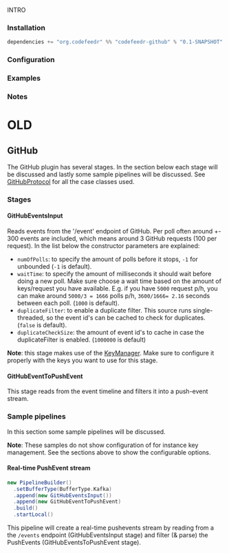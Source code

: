 INTRO

### Installation

```scala
dependencies += "org.codefeedr" %% "codefeedr-github" % "0.1-SNAPSHOT"
```


### Configuration


### Examples


### Notes

# OLD

## GitHub
The GitHub plugin has several stages. In the section below each stage will be discussed and lastly some sample pipelines will be discussed. See [GitHubProtocol](https://github.com/joskuijpers/bep_codefeedr/blob/develop/src/main/scala/org/codefeedr/plugins/github/GitHubProtocol.scala) for all the case classes used.

### Stages
#### GitHubEventsInput
Reads events from the '/event' endpoint of GitHub. Per poll often around +- 300 events are included, which means around 3 GitHub requests (100 per request). In the list below the constructor parameters are explained:

- `numOfPolls`: to specify the amount of polls before it stops, `-1` for unbounded (`-1` is default).
- `waitTime`: to specify the amount of milliseconds it should wait before doing a new poll. Make sure choose a wait time based on the amount of keys/request you have available. E.g. if you have `5000` request p/h, you can make around `5000/3 = 1666` polls p/h, `3600/1666= 2.16` seconds between each poll. (`1000` is default).
-  `duplicateFilter`: to enable a duplicate filter. This source runs single-threaded, so the event id's can be cached to check for duplicates. (`false` is default).
- `duplicateCheckSize`: the amount of event id's to cache in case the duplicateFilter is enabled. (`1000000` is default)

**Note**: this stage makes use of the [KeyManager](#key-manager). Make sure to configure it properly with the keys you want to use for this stage. 

#### GitHubEventToPushEvent
This stage reads from the event timeline and filters it into a push-event stream. 

### Sample pipelines
In this section some sample pipelines will be discussed.
 
**Note**: These samples do not show configuration of for instance key management. See the sections above to show the configurable options.
#### Real-time PushEvent stream
```scala
new PipelineBuilder()
  .setBufferType(BufferType.Kafka)
  .append(new GitHubEventsInput())
  .append(new GitHubEventToPushEvent)
  .build()
  .startLocal()
```
This pipeline will create a real-time pushevents stream by reading from a the `/events` endpoint (GitHubEventsInput stage) and filter (& parse) the PushEvents (GitHubEventsToPushEvent stage).